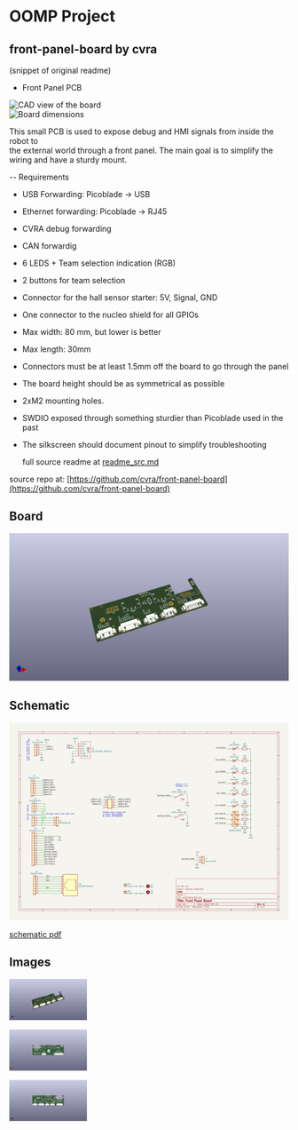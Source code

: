 # OOMP Project  
## front-panel-board  by cvra  
  
(snippet of original readme)  
  
- Front Panel PCB  
  
![CAD view of the board](front-panel-board.png)  
![Board dimensions](board-dimensions.png)  
  
This small PCB is used to expose debug and HMI signals from inside the robot to  
the external world through a front panel. The main goal is to simplify the  
wiring and have a sturdy mount.  
  
  
-- Requirements  
  
* USB Forwarding: Picoblade -> USB  
* Ethernet forwarding: Picoblade -> RJ45  
* CVRA debug forwarding  
* CAN forwardig  
* 6 LEDS + Team selection indication (RGB)  
* 2 buttons for team selection  
* Connector for the hall sensor starter: 5V, Signal, GND  
* One connector to the nucleo shield for all GPIOs  
* Max width: 80 mm, but lower is better  
* Max length: 30mm  
* Connectors must be at least 1.5mm off the board to go through the panel  
* The board height should be as symmetrical as possible  
* 2xM2 mounting holes.  
* SWDIO exposed through something sturdier than Picoblade used in the past  
* The silkscreen should document pinout to simplify troubleshooting  
  
  full source readme at [readme_src.md](readme_src.md)  
  
source repo at: [https://github.com/cvra/front-panel-board](https://github.com/cvra/front-panel-board)  
## Board  
  
[![working_3d.png](working_3d_600.png)](working_3d.png)  
## Schematic  
  
[![working_schematic.png](working_schematic_600.png)](working_schematic.png)  
  
[schematic pdf](working_schematic.pdf)  
## Images  
  
[![working_3d.png](working_3d_140.png)](working_3d.png)  
  
[![working_3d_back.png](working_3d_back_140.png)](working_3d_back.png)  
  
[![working_3d_front.png](working_3d_front_140.png)](working_3d_front.png)  
